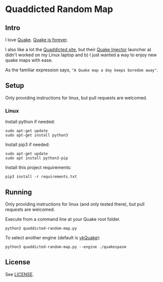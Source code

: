 # Quaddicted Random Map

## Intro

I love [Quake](https://en.wikipedia.org/wiki/Quake_(video_game)). [Quake is forever](https://www.quaddicted.com/_media/quake/quake_is_forever.jpg).

I also like a lot the [Quaddicted site](https://www.quaddicted.com/), but their [Quake Injector](https://www.quaddicted.com/tools/quake_injector) launcher a) didn't worked on my Linux laptop and b) I just wanted a way to enjoy new quake maps with ease.

As the familiar expression says, `"A Quake map a day keeps boredom away"`.

## Setup

Only providing instructions for linux, but pull requests are welcomed.

### Linux

Install python if needed:
```
sudo apt-get update
sudo apt-get install python3
```

Install pip3 if needed:
```
sudo apt-get update
sudo apt install python3-pip
```

Install this project requirements:
```
pip3 install -r requirements.txt
```

## Running

Only providing instructions for linux (and only tested there), but pull requests are welcomed.

Execute from a command line at your Quake root folder.

```
python3 quaddicted-random-map.py
```

To select another engine (default is [vkQuake](https://github.com/Novum/vkQuake)):
```
python3 quaddicted-random-map.py --engine ./quakespasm
```


## License

See [LICENSE](LICENSE).
